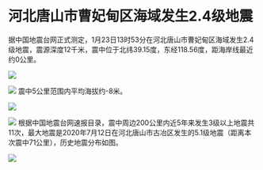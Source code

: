 # 河北唐山市曹妃甸区海域发生2.4级地震

据中国地震台网正式测定，1月23日13时53分在河北唐山市曹妃甸区海域发生2.4级地震，震源深度12千米，震中位于北纬39.15度，东经118.56度，距海岸线最近约0公里。

![](https://inews.gtimg.com/newsapp_bt/0/15624115408/1000)

![](https://inews.gtimg.com/newsapp_bt/0/15624115409/1000)
震中5公里范围内平均海拔约-8米。

![](https://inews.gtimg.com/newsapp_bt/0/15624115412/1000)

![](https://inews.gtimg.com/newsapp_bt/0/15624115415/1000)
根据中国地震台网速报目录，震中周边200公里内近5年来发生3级以上地震共11次，最大地震是2020年7月12日在河北唐山市古冶区发生的5.1级地震（距离本次震中71公里），历史地震分布如图。

![](https://inews.gtimg.com/newsapp_bt/0/15624115420/1000)

